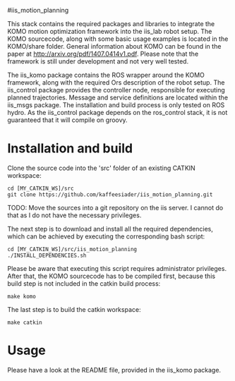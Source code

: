 #iis_motion_planning

This stack contains the required packages and libraries to integrate the KOMO motion optimization framework into the 
iis_lab robot setup. The KOMO sourcecode, along with some basic usage examples is located in the KOMO/share folder.
General information about KOMO can be found in the paper at http://arxiv.org/pdf/1407.0414v1.pdf. Please note that the
framework is still under development and not very well tested.

The iis_komo package contains the ROS wrapper around the KOMO framework, along with the required Ors description of
the robot setup. The iis_control package provides the controller node, responsible for executing planned trajectories. 
Message and service definitions are located within the iis_msgs package. The installation and build process is only
tested on ROS hydro. As the iis_control package depends on the ros_control stack, it is not guaranteed that it will
compile on groovy.

Installation and build
======================

Clone the source code into the 'src' folder of an existing CATKIN workspace:

	cd [MY_CATKIN_WS]/src
	git clone https://github.com/kaffeesiader/iis_motion_planning.git

TODO: Move the sources into a git repository on the iis server. I cannot do that as I do not have the necessary
	  privileges.

The next step is to download and install all the required dependencies, which can be achieved by executing the
corresponding bash script:

	cd [MY_CATKIN_WS]/src/iis_motion_planning
	./INSTALL_DEPENDENCIES.sh

Please be aware that executing this script requires administrator privileges. After that, the KOMO sourcecode has
to be compiled first, because this build step is not included in the catkin build process: 

	make komo

The last step is to build the catkin workspace:

	make catkin


Usage
=====

Please have a look at the README file, provided in the iis_komo package.